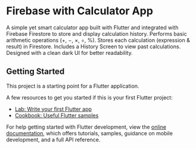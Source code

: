 # Firebase with Calculator App

A simple yet smart calculator app built with Flutter and integrated with Firebase Firestore to store and display calculation history.
Performs basic arithmetic operations (+, −, ×, ÷, %).
Stores each calculation (expression & result) in Firestore.
Includes a History Screen to view past calculations.
Designed with a clean dark UI for better readability.

## Getting Started

This project is a starting point for a Flutter application.

A few resources to get you started if this is your first Flutter project:

- [Lab: Write your first Flutter app](https://docs.flutter.dev/get-started/codelab)
- [Cookbook: Useful Flutter samples](https://docs.flutter.dev/cookbook)

For help getting started with Flutter development, view the
[online documentation](https://docs.flutter.dev/), which offers tutorials,
samples, guidance on mobile development, and a full API reference.
